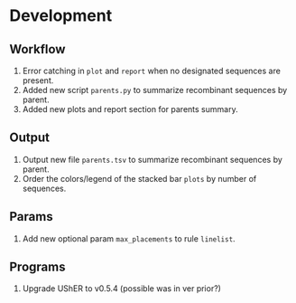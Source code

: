 # Development

## Workflow

1. Error catching in `plot` and `report` when no designated sequences are present.
1. Added new script `parents.py` to summarize recombinant sequences by parent.
1. Added new plots and report section for parents summary.

## Output

1. Output new file `parents.tsv` to summarize recombinant sequences by parent.
1. Order the colors/legend of the stacked bar `plots` by number of sequences.

## Params

1. Add new optional param `max_placements` to rule `linelist`.

## Programs

1. Upgrade UShER to v0.5.4 (possible was in ver prior?)
